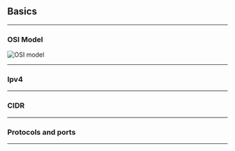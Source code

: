 ## Basics

----

### OSI Model

![OSI model](https://www.imperva.com/learn/wp-content/uploads/sites/13/2020/02/OSI-7-layers.jpg)

----

### Ipv4

----

### CIDR

----

### Protocols and ports

---